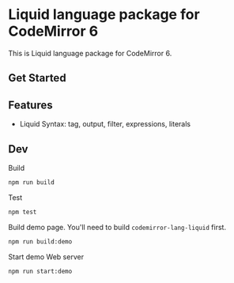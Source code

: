 # Liquid language package for CodeMirror 6

This is Liquid language package for CodeMirror 6.

## Get Started

## Features

- Liquid Syntax: tag, output, filter, expressions, literals

## Dev

Build

```bash
npm run build
```

Test

```bash
npm test
```

Build demo page. You'll need to build `codemirror-lang-liquid` first.

```bash
npm run build:demo
```

Start demo Web server

```bash
npm run start:demo
```
